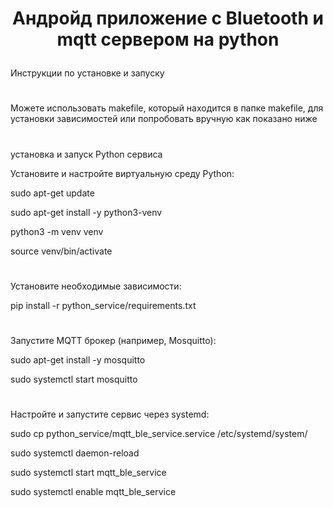 # <p align="center"> Андройд приложение с Bluetooth и mqtt сервером на python </p>

Инструкции по установке и запуску

#
Можете использовать makefile, который находится в папке makefile, для установки зависимостей или попробовать вручную как показано ниже

#

установка и запуск Python сервиса

Установите и настройте виртуальную среду Python:

sudo apt-get update

sudo apt-get install -y python3-venv

python3 -m venv venv

source venv/bin/activate


#

Установите необходимые зависимости:

pip install -r python_service/requirements.txt


#


Запустите MQTT брокер (например, Mosquitto):

sudo apt-get install -y mosquitto

sudo systemctl start mosquitto



#

Настройте и запустите сервис через systemd:

sudo cp python_service/mqtt_ble_service.service /etc/systemd/system/

sudo systemctl daemon-reload

sudo systemctl start mqtt_ble_service

sudo systemctl enable mqtt_ble_service

